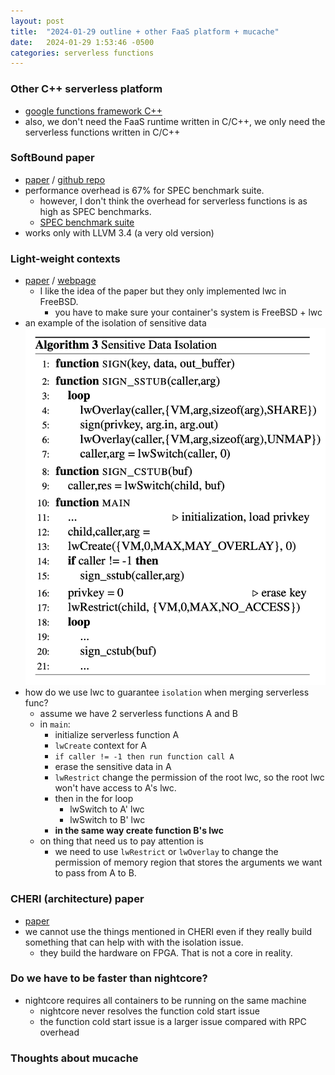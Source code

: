 ```yaml
---
layout: post
title:  "2024-01-29 outline + other FaaS platform + mucache"
date:   2024-01-29 1:53:46 -0500
categories: serverless functions
---
```


### Other C++ serverless platform
- [google functions framework C++](https://github.com/GoogleCloudPlatform/functions-framework-cpp)
- also, we don't need the FaaS runtime written in C/C++, we only need the serverless functions written in C/C++

### SoftBound paper
- [paper](https://llvm.org/pubs/2009-06-PLDI-SoftBound.pdf) / [github repo](https://github.com/santoshn/softboundcets-34)
- performance overhead is 67% for SPEC benchmark suite. 
	+ however, I don't think the overhead for serverless functions is as high as SPEC benchmarks.
	+ [SPEC benchmark suite](https://www.spec.org/cpu2017/Docs/overview.html#suites)
- works only with LLVM 3.4 (a very old version)

### Light-weight contexts
- [paper](https://www.usenix.org/system/files/conference/osdi16/osdi16-litton.pdf) / [webpage](https://www.cs.umd.edu/projects/lwc/)
	+ I like the idea of the paper but they only implemented lwc in FreeBSD.
		* you have to make sure your container's system is FreeBSD + lwc
- an example of the isolation of sensitive data
![s1](/assets/2024-01-29/s1.png)
- how do we use lwc to guarantee `isolation` when merging serverless func?
	+ assume we have 2 serverless functions A and B
	+ in `main`:
		* initialize serverless function A
		* `lwCreate` context for A
		* `if caller != -1 then run function call A`
		* erase the sensitive data in A
		* `lwRestrict` change the permission of the root lwc, so the root lwc won't have access to A's lwc.
		* then in the for loop
			- lwSwitch to A' lwc
			- lwSwitch to B' lwc
		* <strong>in the same way create function B's lwc</strong>
	+ on thing that need us to pay attention is
		* we need to use `lwRestrict` or `lwOverlay` to change the permission of memory region that stores the arguments we want to pass from A to B. 			 

### CHERI (architecture) paper
- [paper](https://www.cl.cam.ac.uk/research/security/ctsrd/pdfs/201505-oakland2015-cheri-compartmentalization.pdf)
- we cannot use the things mentioned in CHERI even if they really build something that can help with with the isolation issue.
	+ they build the hardware on FPGA. That is not a core in reality.

### Do we have to be faster than nightcore?
- nightcore requires all containers to be running on the same machine
	+ nightcore never resolves the function cold start issue
	+ the function cold start issue is a larger issue compared with RPC overhead

### Thoughts about mucache
